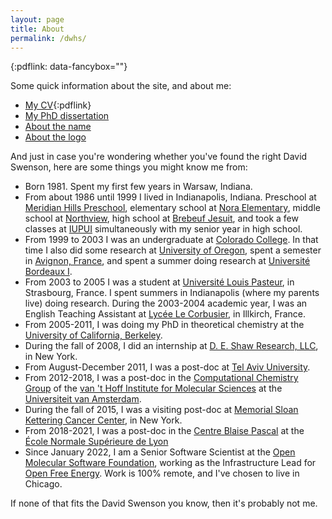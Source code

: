 ```yaml
---
layout: page
title: About
permalink: /dwhs/
---
```


{:pdflink: data-fancybox=""}

Some quick information about the site, and about me:

* [My CV](/dwhs/dwhs_cv.pdf){:pdflink}
* [My PhD dissertation](/thesis/)
* [About the name](/about-name/)
* [About the logo](/logo/)

And just in case you're wondering whether you've found the right David
Swenson, here are some things you might know me from:

* Born 1981. Spent my first few years in Warsaw, Indiana.
* From about 1986 until 1999 I lived in Indianapolis, Indiana. Preschool at
  [Meridian Hills Preschool][meridianhills], elementary school at [Nora
  Elementary][nora], middle school at [Northview][northview], high school at
  [Brebeuf Jesuit][brebeuf], and took a few classes at [IUPUI][iupui]
  simultaneously with my senior year in high school.
* From 1999 to 2003 I was an undergraduate at [Colorado College][cc]. In that
  time I also did some research at [University of Oregon][oregon], spent a
  semester in [Avignon, France][avignon], and spent a summer doing research
  at [Université Bordeaux I][bordeaux].
* From 2003 to 2005 I was a student at [Université Louis Pasteur][ulp], in
  Strasbourg, France. I spent summers in Indianapolis (where my parents
  live) doing research. During the 2003-2004 academic year, I was an English
  Teaching Assistant at [Lycée Le Corbusier][lecorbu], in Illkirch, France.
* From 2005-2011, I was doing my PhD in theoretical chemistry at the
  [University of California, Berkeley][berkeley].
* During the fall of 2008, I did an internship at [D. E. Shaw Research,
  LLC][desres], in New York.
* From August-December 2011, I was a post-doc at [Tel Aviv
  University][telaviv].
* From 2012-2018, I was a post-doc in the [Computational Chemistry
  Group][molsim] of the [van 't Hoff Institute for Molecular Sciences][hims]
  at the [Universiteit van Amsterdam][uva].
* During the fall of 2015, I was a visiting post-doc at [Memorial Sloan
  Kettering Cancer Center][mskcc], in New York.
* From 2018-2021, I was a post-doc in the [Centre Blaise
  Pascal](http://www.cbp.ens-lyon.fr) at the [École Normale Supérieure de
  Lyon](http://www.ens-lyon.fr/)
* Since January 2022, I am a Senior Software Scientist at the [Open Molecular
  Software Foundation](https://omsf.io), working as the Infrastructure Lead for
  [Open Free Energy](https://openfree.energy). Work is 100% remote, and I've
  chosen to live in Chicago.

If none of that fits the David Swenson you know, then it's probably not me.

[meridianhills]: http://www.meridianhillscoop.org
[nora]: http://no.msdwt.k12.in.us
[northview]: http://nv.msdwt.k12.in.us
[brebeuf]: http://www.brebeuf.org
[iupui]: http://www.iupui.edu
[cc]: http://www.coloradocollege.edu
[oregon]: http://www.uoregon.edu
[avignon]: http://www.iaufrance.org
[bordeaux]: http://www.u-bordeaux1.fr
[ulp]: http://www-ulp.u-strasbg.fr
[lecorbu]: http://www.lyceelecorbusier.com
[berkeley]: http://chemistry.berkeley.edu
[desres]: http://www.deshawresearch.com
[telaviv]: http://www.tau.ac.il
[molsim]: http://molsim.chem.uva.nl
[hims]: http://www.science.uva.nl/hims
[uva]: http://www.uva.nl
[mskcc]: http://www.mskcc.org
